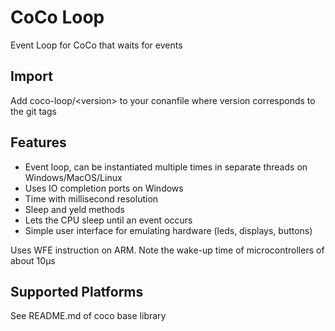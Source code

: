# CoCo Loop

Event Loop for CoCo that waits for events

## Import
Add coco-loop/\<version> to your conanfile where version corresponds to the git tags

## Features
* Event loop, can be instantiated multiple times in separate threads on Windows/MacOS/Linux
* Uses IO completion ports on Windows
* Time with millisecond resolution
* Sleep and yeld methods
* Lets the CPU sleep until an event occurs
* Simple user interface for emulating hardware (leds, displays, buttons)

Uses WFE instruction on ARM. Note the wake-up time of microcontrollers of about 10μs

## Supported Platforms
See README.md of coco base library
